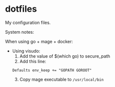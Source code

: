 # dotfiles
My configuration files.


System notes:

When using go + mage + docker:
- Using visudo:
  1. Add the value of $(which go) to secure_path
  2. Add this line:
   ```
   Defaults env_keep += "GOPATH GOROOT"
   ```
  3. Copy mage executable to `/usr/local/bin`
  
 

